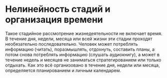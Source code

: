# Нелинейность стадий и организация времени

Такое стадийное рассмотрение жизнедеятельности не включает время. В течение дня, недели, месяца или всей жизни эти стадии проходят необязательно последовательно. Человек может потреблять информацию (читать), поразмышлять, отдохнуть, составить планы, а потом снова потреблять информацию (слушать аудиокнигу), а может в течение недель и месяцев не заниматься стратегированием или только отдыхать. Как это всё организовано в течение дня, недели или месяца, определяется планированием и личным календарем.
